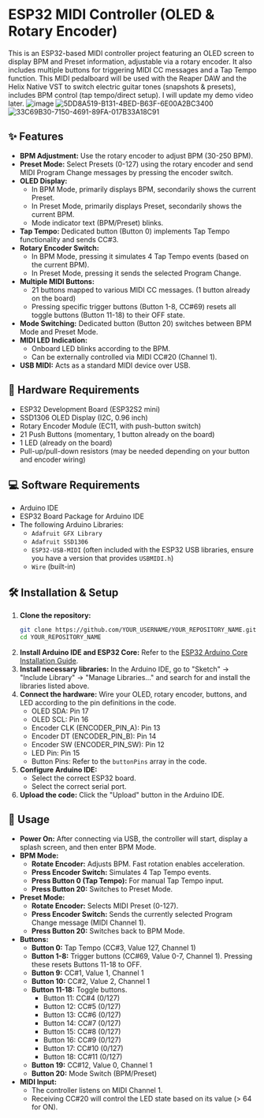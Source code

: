 # ESP32 MIDI Controller (OLED & Rotary Encoder)

This is an ESP32-based MIDI controller project featuring an OLED screen to display BPM and Preset information, adjustable via a rotary encoder. It also includes multiple buttons for triggering MIDI CC messages and a Tap Tempo function.
This MIDI pedalboard will be used with the Reaper DAW and the Helix Native VST to switch electric guitar tones (snapshots & presets), includes BPM control (tap tempo/direct setup). I will update my demo video later.
![image](https://github.com/user-attachments/assets/8a98148f-e535-4958-8c29-de750c6980bf)
![5DD8A519-B131-4BED-B63F-6E00A2BC3400](https://github.com/user-attachments/assets/0b60032a-0886-4dc4-8650-d23a8e851b20)
![33C69B30-7150-4691-89FA-017B33A18C91](https://github.com/user-attachments/assets/c33616a3-a082-4a7a-9b3b-42c542759f0e)


## ✨ Features

*   **BPM Adjustment:** Use the rotary encoder to adjust BPM (30-250 BPM).
*   **Preset Mode:** Select Presets (0-127) using the rotary encoder and send MIDI Program Change messages by pressing the encoder switch.
*   **OLED Display:**
    *   In BPM Mode, primarily displays BPM, secondarily shows the current Preset.
    *   In Preset Mode, primarily displays Preset, secondarily shows the current BPM.
    *   Mode indicator text (BPM/Preset) blinks.
*   **Tap Tempo:** Dedicated button (Button 0) implements Tap Tempo functionality and sends CC#3.
*   **Rotary Encoder Switch:**
    *   In BPM Mode, pressing it simulates 4 Tap Tempo events (based on the current BPM).
    *   In Preset Mode, pressing it sends the selected Program Change.
*   **Multiple MIDI Buttons:**
    *   21 buttons mapped to various MIDI CC messages. (1 button already on the board)
    *   Pressing specific trigger buttons (Button 1-8, CC#69) resets all toggle buttons (Button 11-18) to their OFF state.
*   **Mode Switching:** Dedicated button (Button 20) switches between BPM Mode and Preset Mode.
*   **MIDI LED Indication:**
    *   Onboard LED blinks according to the BPM.
    *   Can be externally controlled via MIDI CC#20 (Channel 1).
*   **USB MIDI:** Acts as a standard MIDI device over USB.

## 🔩 Hardware Requirements

*   ESP32 Development Board (ESP32S2 mini)
*   SSD1306 OLED Display (I2C, 0.96 inch)
*   Rotary Encoder Module (EC11, with push-button switch)
*   21 Push Buttons (momentary, 1 button already on the board)
*   1 LED (already on the board)
*   Pull-up/pull-down resistors (may be needed depending on your button and encoder wiring)

## 💻 Software Requirements

*   Arduino IDE
*   ESP32 Board Package for Arduino IDE
*   The following Arduino Libraries:
    *   `Adafruit GFX Library`
    *   `Adafruit SSD1306`
    *   `ESP32-USB-MIDI` (often included with the ESP32 USB libraries, ensure you have a version that provides `USBMIDI.h`)
    *   `Wire` (built-in)

## 🛠️ Installation & Setup

1.  **Clone the repository:**
    ```bash
    git clone https://github.com/YOUR_USERNAME/YOUR_REPOSITORY_NAME.git
    cd YOUR_REPOSITORY_NAME
    ```
2.  **Install Arduino IDE and ESP32 Core:** Refer to the [ESP32 Arduino Core Installation Guide](https://docs.espressif.com/projects/arduino-esp32/en/latest/installing.html).
3.  **Install necessary libraries:** In the Arduino IDE, go to "Sketch" -> "Include Library" -> "Manage Libraries..." and search for and install the libraries listed above.
4.  **Connect the hardware:** Wire your OLED, rotary encoder, buttons, and LED according to the pin definitions in the code.
    *   OLED SDA: Pin 17
    *   OLED SCL: Pin 16
    *   Encoder CLK (ENCODER_PIN_A): Pin 13
    *   Encoder DT (ENCODER_PIN_B): Pin 14
    *   Encoder SW (ENCODER_PIN_SW): Pin 12
    *   LED Pin: Pin 15
    *   Button Pins: Refer to the `buttonPins` array in the code.
5.  **Configure Arduino IDE:**
    *   Select the correct ESP32 board.
    *   Select the correct serial port.
6.  **Upload the code:** Click the "Upload" button in the Arduino IDE.

## 🚀 Usage

*   **Power On:** After connecting via USB, the controller will start, display a splash screen, and then enter BPM Mode.
*   **BPM Mode:**
    *   **Rotate Encoder:** Adjusts BPM. Fast rotation enables acceleration.
    *   **Press Encoder Switch:** Simulates 4 Tap Tempo events.
    *   **Press Button 0 (Tap Tempo):** For manual Tap Tempo input.
    *   **Press Button 20:** Switches to Preset Mode.
*   **Preset Mode:**
    *   **Rotate Encoder:** Selects MIDI Preset (0-127).
    *   **Press Encoder Switch:** Sends the currently selected Program Change message (MIDI Channel 1).
    *   **Press Button 20:** Switches back to BPM Mode.
*   **Buttons:**
    *   **Button 0:** Tap Tempo (CC#3, Value 127, Channel 1)
    *   **Button 1-8:** Trigger buttons (CC#69, Value 0-7, Channel 1). Pressing these resets Buttons 11-18 to OFF.
    *   **Button 9:** CC#1, Value 1, Channel 1
    *   **Button 10:** CC#2, Value 2, Channel 1
    *   **Button 11-18:** Toggle buttons.
        *   Button 11: CC#4 (0/127)
        *   Button 12: CC#5 (0/127)
        *   Button 13: CC#6 (0/127)
        *   Button 14: CC#7 (0/127)
        *   Button 15: CC#8 (0/127)
        *   Button 16: CC#9 (0/127)
        *   Button 17: CC#10 (0/127)
        *   Button 18: CC#11 (0/127)
    *   **Button 19:** CC#12, Value 0, Channel 1
    *   **Button 20:** Mode Switch (BPM/Preset)
*   **MIDI Input:**
    *   The controller listens on MIDI Channel 1.
    *   Receiving CC#20 will control the LED state based on its value (> 64 for ON).
